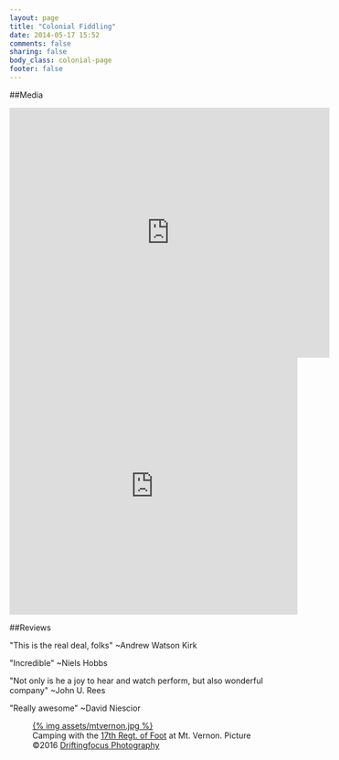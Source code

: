 ```yaml
---
layout: page
title: "Colonial Fiddling"
date: 2014-05-17 15:52
comments: false
sharing: false
body_class: colonial-page
footer: false
---
```


##Media
<iframe src="https://www.facebook.com/plugins/video.php?href=https%3A%2F%2Fwww.facebook.com%2Fwm.booth.draper%2Fvideos%2F656603044376179%2F&show_text=1&width=560" width="560" height="438" style="border:none;overflow:hidden" scrolling="no" frameborder="0" allowTransparency="true"></iframe>

<iframe width="100%" height="450" scrolling="no" frameborder="no" src="https://w.soundcloud.com/player/?url=https%3A//api.soundcloud.com/playlists/251314636&amp;auto_play=false&amp;hide_related=false&amp;show_comments=true&amp;show_user=true&amp;show_reposts=false&amp;visual=true"></iframe>


##Reviews

"This is the real deal, folks" ~Andrew Watson Kirk

"Incredible" ~Niels Hobbs

"Not only is he a joy to hear and watch perform, but also wonderful company" ~John U. Rees

"Really awesome" ~David Niescior

<figure class="separated">
  <a href="assets/mtvernon.jpg">
    {% img assets/mtvernon.jpg  %}
  </a>
  <figcaption>Camping with the <a href="http://17thregiment.com">17th Regt. of Foot</a> at Mt. Vernon. Picture ©2016 <a href="https://www.facebook.com/DriftingFocusPhotography/">Driftingfocus Photography</a></figcaption>
</figure>
